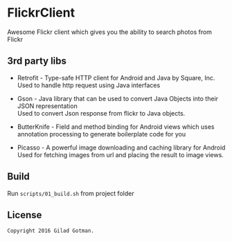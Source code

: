 FlickrClient
========
Awesome Flickr client which gives you the ability to search photos from Flickr

3rd party libs
--------
* Retrofit - Type-safe HTTP client for Android and Java by Square, Inc.<br>
Used to handle http request using Java interfaces

* Gson - Java library that can be used to convert Java Objects into their JSON representation<br>
Used to convert Json response from flickr to Java objects.

* ButterKnife - Field and method binding for Android views which uses annotation processing to generate boilerplate code for you<br>

* Picasso - A powerful image downloading and caching library for Android<br>
Used for fetching images from url and placing the result to image views.

Build
--------
Run ```scripts/01_build.sh``` from project folder

License
--------

    Copyright 2016 Gilad Gotman.
